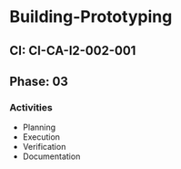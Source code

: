 # Building-Prototyping

## CI: CI-CA-I2-002-001
## Phase: 03

### Activities
- Planning
- Execution
- Verification
- Documentation
